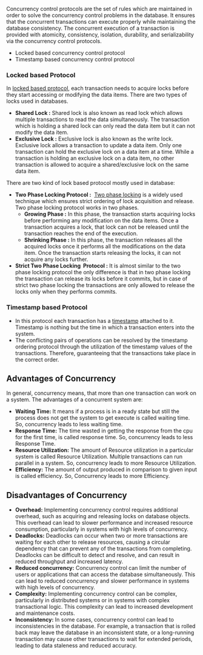 Concurrency control protocols are the set of rules which are maintained in order to solve the concurrency control problems in the database. It ensures that the concurrent transactions can execute properly while maintaining the database consistency. The concurrent execution of a transaction is provided with atomicity, consistency, isolation, durability, and serializability via the concurrency control protocols.
- Locked based concurrency control protocol
- Timestamp based concurrency control protocol
### Locked based Protocol

In [locked based protocol](https://www.geeksforgeeks.org/lock-based-concurrency-control-protocol-in-dbms/), each transaction needs to acquire locks before they start accessing or modifying the data items. There are two types of locks used in databases.

- ****Shared Lock :**** Shared lock is also known as read lock which allows multiple transactions to read the data simultaneously. The transaction which is holding a shared lock can only read the data item but it can not modify the data item.
- ****Exclusive Lock :**** Exclusive lock is also known as the write lock. Exclusive lock allows a transaction to update a data item. Only one transaction can hold the exclusive lock on a data item at a time. While a transaction is holding an exclusive lock on a data item, no other transaction is allowed to acquire a shared/exclusive lock on the same data item.

There are two kind of lock based protocol mostly used in database:

- ****Two Phase Locking Protocol :****  [Two phase locking](https://www.geeksforgeeks.org/two-phase-locking-protocol/) is a widely used technique which ensures strict ordering of lock acquisition and release. Two phase locking protocol works in two phases.
    - ****Growing Phase :**** In this phase, the transaction starts acquiring locks before performing any modification on the data items. Once a transaction acquires a lock, that lock can not be released until the transaction reaches the end of the execution.
    - ****Shrinking Phase :**** In this phase, the transaction releases all the acquired locks once it performs all the modifications on the data item. Once the transaction starts releasing the locks, it can not acquire any locks further. 
- ****Strict Two Phase Locking  Protocol :**** It is almost similar to the two phase locking protocol the only difference is that in two phase locking the transaction can release its locks before it commits, but in case of strict two phase locking the transactions are only allowed to release the locks only when they performs commits. 

### ****Timestamp based Protocol****

- In this protocol each transaction has a [timestamp](https://www.geeksforgeeks.org/timestamp-based-concurrency-control/) attached to it. Timestamp is nothing but the time in which a transaction enters into the system.
- The conflicting pairs of operations can be resolved by the timestamp ordering protocol through the utilization of the timestamp values of the transactions. Therefore, guaranteeing that the transactions take place in the correct order.

## Advantages of Concurrency

In general, concurrency means, that more than one transaction can work on a system. The advantages of a concurrent system are:

- ****Waiting Time:**** It means if a process is in a ready state but still the process does not get the system to get execute is called waiting time. So, concurrency leads to less waiting time.
- ****Response Time:**** The time wasted in getting the response from the cpu for the first time, is called response time. So, concurrency leads to less Response Time.
- ****Resource Utilization:**** The amount of Resource utilization in a particular system is called Resource Utilization. Multiple transactions can run parallel in a system. So, concurrency leads to more Resource Utilization.
- ****Efficiency:**** The amount of output produced in comparison to given input is called efficiency. So, Concurrency leads to more Efficiency.

## Disadvantages of Concurrency 

- ****Overhead:**** Implementing concurrency control requires additional overhead, such as acquiring and releasing locks on database objects. This overhead can lead to slower performance and increased resource consumption, particularly in systems with high levels of concurrency.
- ****Deadlocks:**** Deadlocks can occur when two or more transactions are waiting for each other to release resources, causing a circular dependency that can prevent any of the transactions from completing. Deadlocks can be difficult to detect and resolve, and can result in reduced throughput and increased latency.
- ****Reduced concurrency:**** Concurrency control can limit the number of users or applications that can access the database simultaneously. This can lead to reduced concurrency and slower performance in systems with high levels of concurrency.
- ****Complexity:**** Implementing concurrency control can be complex, particularly in distributed systems or in systems with complex transactional logic. This complexity can lead to increased development and maintenance costs.
- ****Inconsistency:**** In some cases, concurrency control can lead to inconsistencies in the database. For example, a transaction that is rolled back may leave the database in an inconsistent state, or a long-running transaction may cause other transactions to wait for extended periods, leading to data staleness and reduced accuracy.